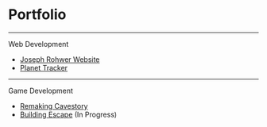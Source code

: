 # Portfolio
---

Web Development

- [Joseph Rohwer Website](https://github.com/josephrohwer/joseph-rohwer-website)
- [Planet Tracker](https://github.com/josephrohwer/planet-tracker)

--- 

Game Development

- [Remaking Cavestory](https://github.com/josephrohwer/remaking-cavestory)
- [Building Escape](https://github.com/josephrohwer/building-escape) (In Progress)